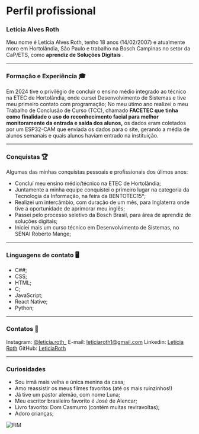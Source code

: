 # Perfil profissional

### Letícia Alves Roth 
Meu nome é Letícia Alves Roth, tenho 18 anos (14/02/2007) e atualmente moro em Hortolândia, São Paulo e trabalho na Bosch
Campinas no setor da CaP/ETS, como **aprendiz de Soluções Digitais** .

***
### Formação e Experiência 🎓
Em 2024 tive o privilégio de concluir o ensino médio integrado ao técnico na ETEC de Hortolândia,
onde cursei Desenvolvimento de Sistemas e tive meu primeiro contato com programação;
No meu útimo ano realizei o meu Trabalho de Conclusão de Curso (TCC), chamado **FACETEC que tinha como finalidade o uso do reconhecimento facial para melhor monitoramente da entrada e saída dos alunos,** os dados eram coletados por um ESP32-CAM que enviada os dados para o site, gerando a média de alunos semanais e quais alunos haviam entrado na instituição.


***    			
 ### Conquistas 🏆
 Algumas das minhas conquistas pessoais e profissionais dos úlimos anos:
 + Concluí meu ensino médio/técnico na ETEC de Hortolândia;
 + Juntamente a minha equipe conquistei o primeiro lugar na categoria da Tecnologia da Informação, na feira da BENTOTEC15°;
 + Realizei um intercâmbio, com duração de um mês, para Inglaterra onde tive a oportunidade de aprimorar meu inglês;
 + Passei pelo processo seletivo da Bosch Brasil, para área de aprendiz de soluções digitais;
 + Iniciei mais um curso técnico em Desenvolvimento de Sistemas, no SENAI Roberto Mange;
 
***
### Linguagens de contato 🖥️
+ C##;
+ CSS;
+ HTML;
+ C;
+ JavaScript;
+ React Native;
+ Python;

***
 ### Contatos 📲
 Instagram: [@leticia.roth_](https://www.instagram.com/leticia.roth_?igsh=MXBrMXhtc2wyajRwNg==)
 E-mail: leticiaroth1@gmail.com
 Linkedin: [Letícia Roth](https://www.linkedin.com/in/let%C3%ADcia-alves-roth-710242327?utm_source=share&utm_campaign=share_via&utm_content=profile&utm_medium=android_app)
 GitHub: [LeticiaRoth](https://github.com/LeticiaRoth)
 
 
 ***
 
 ### Curiosidades
 + Sou irmã mais velha e única menina da casa;
 + Amo reassistir os meus filmes favoritos (até os mais ruinzinhos!)
 + Já tive um pastor alemão, com nome Luna;
 + Meu escritor brasileiro favorito é José de Alencar;
 + Livro favorito: Dom Casmurro (contém muitas reviravoltas);
 + Adoro crianças;

  ![FIM](https://i.gifer.com/XGH5.gif ) 
